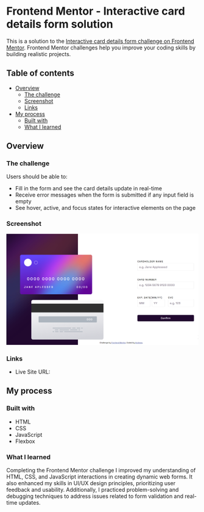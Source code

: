 # Frontend Mentor - Interactive card details form solution

This is a solution to the [Interactive card details form challenge on Frontend Mentor](https://www.frontendmentor.io/challenges/interactive-card-details-form-XpS8cKZDWw). Frontend Mentor challenges help you improve your coding skills by building realistic projects.

## Table of contents

- [Overview](#overview)
  - [The challenge](#the-challenge)
  - [Screenshot](#screenshot)
  - [Links](#links)
- [My process](#my-process)
  - [Built with](#built-with)
  - [What I learned](#what-i-learned)

## Overview

### The challenge

Users should be able to:

- Fill in the form and see the card details update in real-time
- Receive error messages when the form is submitted if any input field is empty
- See hover, active, and focus states for interactive elements on the page

### Screenshot

![](./design/design.png)

### Links

- Live Site URL: [](https://interactivecardapp.netlify.app/)

## My process

### Built with

- HTML
- CSS
- JavaScript
- Flexbox

### What I learned

Completing the Frontend Mentor challenge I improved my understanding of HTML, CSS, and JavaScript interactions in creating dynamic web forms. It also enhanced my skills in UI/UX design principles, prioritizing user feedback and usability. Additionally, I practiced problem-solving and debugging techniques to address issues related to form validation and real-time updates.
